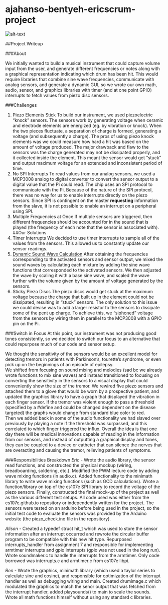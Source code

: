 # ajahanso-bentyeh-ericscrum-project

![alt-text](https://github.com/cs107e/ajahanso-bentyeh-ericscrum-project/blob/master/Screen%20Shot%202016-06-08%20at%2010.43.54%20PM.png)
  
##Project Writeup

###About

We initially wanted to build a musical instrument that could capture volume input from the user, and generate different frequencies or notes along with a graphical representation indicating which drum has been hit. This would require libraries that combine sine wave frequencies, communicate with analog sensors, and generate a dynamic GUI, so we wrote our own math, audio, sensor, and graphics libraries with timer (and at one point GPIO) interrupts to fetch values from piezo disc sensors.

###Challenges

1. Piezo Elements Stick
To build our instrument, we used piezoelectric “knock” sensors. The sensors work by generating voltage when ceramic and electrode elements are energized (eg. by vibration or knock). When the two pieces fluctuate, a separation of charge is formed, generating a voltage (and subsequently a charge). The pros of using piezo knock elements was we could measure how hard a hit was based on the amount of voltage produced. The major drawback and flaw to the sensors was the charge generated may not be dissipated properly, and it collected inside the element. This meant the sensor would get “stuck” and output maximum voltage for an extended and inconsistent period of time. 
2. No SPI Interrupts
To read values from our analog sensors, we used a MCP3008 analog to digital converter to convert the sensor output to a digital value that the Pi could read. The chip uses an SPI protocol to communicate with the Pi. Because of the nature of the SPI protocol, there was no way for us to enable interrupts directly on the piezo sensors. Since SPI is contingent on the master __requesting__ information from the slave, it is not possible to enable an interrupt on a peripheral using SPI.
3. Multiple Frequencies at Once
If multiple sensors are triggered, then different frequencies should be accounted for in the sound that is played (the frequency of each note that the sensor is associated with). 
##Our Solutions
1. Timer Interrupts
We decided to use timer interrupts to sample all of the values from the sensors. This allowed us to constantly update our sensor readings.
2. [Dynamic Sound Wave Calculation](http://clas.mq.edu.au/speech/acoustics/waveforms/adding_waveforms.htm)
After obtaining the frequencies corresponding to the activated sensors and sensor output, we mixed the sound waves by calculating each mixture by adding the sine wave functions that corresponded to the activated sensors. We then adjusted the wave by scaling it with a base sine wave, and scaled the wave further with the volume given by the amount of voltage generated by the sensors. 
3. Sticky Piezo Discs
The piezo discs would get stuck at the maximum voltage because the charge that built up in the element could not be dissipated, resulting in “stuck” sensors. The only solution to this issue we could devise was to add a larger resistor to the sensors to dissipate some of the pent up charge. To achieve this, we “siphoned” voltage from the sensors by wiring them in parallel to the MCP3008 with a GPIO pin on the Pi.

###Switch in Focus
At this point, our instrument was not producing good tones consistently, so we decided to switch our focus to an alternative that could repurpose much of our code and sensor setup.  

We thought the sensitivity of the sensors would be an excellent model for detecting tremors in patients with Parkinson’s, tourette’s syndrome, or even pick up on the beginnings of an episode of epilepsy.  
We shifted from focusing on sound mixing and melodies (sad bc we already wrote functions to mix sine waves) and instead transitioned to focusing on converting the sensitivity in the sensors to a visual display that could conveniently show the size of the tremor.  We rewired five piezo sensors and attached them to a glove that would be worn by a prospective patient, and updated the graphics library to have a graph that displayed the vibration in each finger sensor.  If the tremor was violent enough to pass a threshold (specified by a #define and could be changed dependent on the disease targeted) the graphs would change from standard blue color to red.  
Then we added back in some of the audio functionality we had slaved over previously by playing a note if the threshold was surpassed, and this correlated to which finger triggered the influx.
Overall the idea is that one day there will be medical innovations capable of reading in the information from our sensors, and instead of outputting a graphical display and tones, they can be coupled to a device or catheter that can silence the nerves that are overacting and causing the tremor, relieving patients of symptoms. 

###Responsibilities Breakdown
*Eric* - Wrote the audio library, the sensor read functions, and constructed the physical mockup (wiring, breadboarding, soldering, etc.). Modified the PWM lecture code by adding wave mixing functions (in audio.c). Added functionality to the minimath library to write wave mixing functions (such as GCD calculations). Wrote a function/library on top of the cs107e SPI library to record the voltage of the piezo sensors. Finally, constructed the final mock-up of the project as well as the various different test setups. All code used was either from the cs107e.github.io repository or independently written for the project. The sensors were tested on an arduino before being used in the project, so the initial test code to evaluate the sensors was provided by the Arduino website (the piezo_check.ino file in the repository).

*Alison* - Created a typedef struct hit_t which was used to store the sensor information after an interrupt occurred and rewrote the circular buffer program to be compatible with this new hit type.  Repurposed interrupts_handler from assignment 7 and responsible for implementing armtimer interrupts and gpio interrupts (gpio was not used in the long run).  Wrote soundmaker.c to handle the interrupts from the armtimer.  Only code borrowed was interrupts.c and armtimer.c from cs107e libpi.  

*Ben* -  Wrote the graphics, minimath library (which used a taylor series to calculate sine and cosine), and responsible for optimization of the interrupt handler as well as debugging wiring and main.  Created drumimage.c which modulated the graphics to match the senor output that was fetched from the interrupt handler, added playsounds() to main to scale the sounds.  Wrote all math functions himself without using any standard c libraries. 
